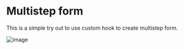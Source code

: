 # Multistep form

This is a simple try out to use custom hook to create multistep form.

![image](https://github.com/mouseswimming/react-multistep-form/assets/2342125/87742e2a-6dac-402b-a548-90db20992132)
